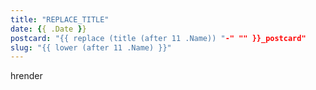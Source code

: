 ```yaml
---
title: "REPLACE_TITLE"
date: {{ .Date }}
postcard: "{{ replace (title (after 11 .Name)) "-" "" }}_postcard"
slug: "{{ lower (after 11 .Name) }}"
---
```


hrender